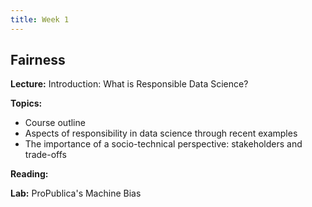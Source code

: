 ```yaml
---
title: Week 1
---
```


## Fairness

**Lecture:** Introduction: What is Responsible Data Science?
<!---
* DS-GA 1017: [intro slides](../../../assets/1_Intro_1017.pdf)
* DS-UA 202: [intro slides](../../../assets/1_Intro_202-Spring2024.pdf)
-->

**Topics:**

* Course outline
* Aspects of responsibility in data science through recent examples
* The importance of a socio-technical perspective: stakeholders and trade-offs

**Reading:**  
<!---
[Introduction and Algorithmic Fairness](../../../assets/fairness_reader_2024.pdf) 
-->

**Lab:** ProPublica's Machine Bias
<!---
[Colab Notebook](https://drive.google.com/file/d/1RtVVABOOtccq0TOmWy3WeTCp2BVeCIyH/view?usp=sharing)
-->
